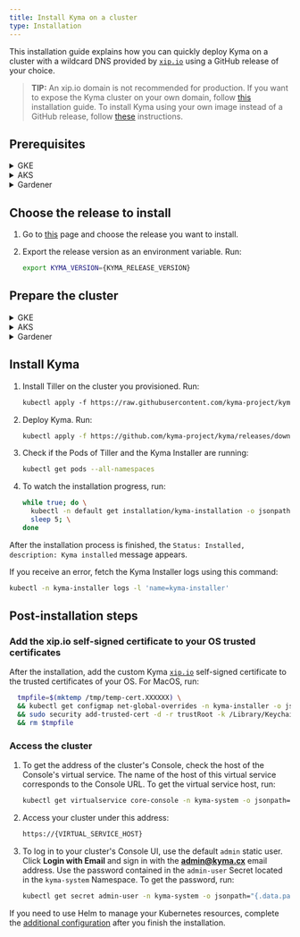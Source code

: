 ```yaml
---
title: Install Kyma on a cluster
type: Installation
---
```


This installation guide explains how you can quickly deploy Kyma on a cluster with a wildcard DNS provided by [`xip.io`](http://xip.io) using a GitHub release of your choice.

>**TIP:** An xip.io domain is not recommended for production. If you want to expose the Kyma cluster on your own domain, follow [this](#installation-use-your-own-domain) installation guide. To install Kyma using your own image instead of a GitHub release, follow [these](#installation-use-your-own-kyma-installer-image) instructions.

## Prerequisites

<div tabs name="prerequisites" group="cluster-installation">
  <details>
  <summary label="GKE">
  GKE
  </summary>

- [Google Cloud Platform](https://console.cloud.google.com/) (GCP) project with Kubernetes Engine API enabled
- [kubectl](https://kubernetes.io/docs/tasks/tools/install-kubectl/) 1.14.6 or higher
- [gcloud](https://cloud.google.com/sdk/gcloud/)

>**NOTE:** Running Kyma on GKE requires three [`n1-standard-4` machines](https://cloud.google.com/compute/docs/machine-types). You create these machines when you complete the **Prepare the cluster** step.

  </details>
  <details>
  <summary label="AKS">
  AKS
  </summary>

- [Microsoft Azure](https://azure.microsoft.com) account
- [kubectl](https://kubernetes.io/docs/tasks/tools/install-kubectl/) 1.14.6 or higher
- [Azure CLI](https://docs.microsoft.com/en-us/cli/azure/install-azure-cli)

>**NOTE:** Running Kyma on AKS requires three [`Standard_D4_v3` machines](https://docs.microsoft.com/en-us/azure/virtual-machines/windows/sizes-general#dv3-series-1). You create these machines when you complete the **Prepare the cluster** step.

  </details>
  <details>
  <summary label="Gardener">
  Gardener
  </summary>

- [Gardener](https://gardener.cloud/) account
- [Google Cloud Platform](https://console.cloud.google.com/) (GCP) project with Kubernetes Engine API enabled or a [Microsoft Azure](https://azure.microsoft.com) account
- [kubectl](https://kubernetes.io/docs/tasks/tools/install-kubectl/) 1.14.6 or higher

  </details>

</div>

## Choose the release to install

1. Go to [this](https://github.com/kyma-project/kyma/releases/) page and choose the release you want to install.

2. Export the release version as an environment variable. Run:

    ```bash
    export KYMA_VERSION={KYMA_RELEASE_VERSION}
    ```

## Prepare the cluster

<div tabs name="prepare-cluster" group="cluster-installation">
  <details>
  <summary label="GKE">
  GKE
  </summary>

1. Select a name for your cluster. Export the cluster name, the name of your GCP project, and the [zone](https://cloud.google.com/compute/docs/regions-zones/) you want to deploy to as environment variables. Run:

    ```bash
    export CLUSTER_NAME={CLUSTER_NAME_YOU_WANT}
    export GCP_PROJECT={YOUR_GCP_PROJECT}
    export GCP_ZONE={GCP_ZONE_TO_DEPLOY_TO}
    ```

2. Create a cluster in the defined zone. Run:

    ```bash
    gcloud container --project "$GCP_PROJECT" clusters \
    create "$CLUSTER_NAME" --zone "$GCP_ZONE" \
    --cluster-version "1.14" --machine-type "n1-standard-4" \
    --addons HorizontalPodAutoscaling,HttpLoadBalancing
    ```

3. Configure kubectl to use your new cluster. Run:

    ```bash
    gcloud container clusters get-credentials $CLUSTER_NAME --zone $GCP_ZONE --project $GCP_PROJECT
    ```

4. Add your account as the cluster administrator:

    ```bash
    kubectl create clusterrolebinding cluster-admin-binding --clusterrole=cluster-admin --user=$(gcloud config get-value account)
    ```

  </details>
  <details>
  <summary label="AKS">
  AKS
  </summary>

1. Select a name for your cluster. Set the cluster name, the resource group and region as environment variables. Run:

    ```bash
    export RS_GROUP={YOUR_RESOURCE_GROUP_NAME}
    export CLUSTER_NAME={YOUR_CLUSTER_NAME}
    export REGION={YOUR_REGION} #westeurope
    ```

2. Create a resource group for all your resources:

    ```bash
    az group create --name $RS_GROUP --location $REGION
    ```

3. Create an AKS cluster. Run:

    ```bash
    az aks create \
      --resource-group $RS_GROUP \
      --name $CLUSTER_NAME \
      --node-vm-size "Standard_D4_v3" \
      --kubernetes-version 1.14.6 \
      --enable-addons "monitoring,http_application_routing" \
      --generate-ssh-keys
    ```

4. To configure kubectl to use your new cluster, run:

    ```bash
    az aks get-credentials --resource-group $RS_GROUP --name $CLUSTER_NAME
    ```

5. Add additional privileges to be able to access readiness probes endpoints on your AKS cluster.

    ```bash
    kubectl apply -f https://raw.githubusercontent.com/kyma-project/kyma/$KYMA_VERSION/installation/resources/azure-crb-for-healthz.yaml
    ```

6. Install custom installation overrides for AKS. Run:

    ```bash
    kubectl create namespace kyma-installer \
    && kubectl create configmap aks-overrides -n kyma-installer --from-literal=global.proxy.excludeIPRanges=10.0.0.1 \
    && kubectl label configmap aks-overrides -n kyma-installer installer=overrides component=istio
    ```

    >**TIP:** An example config map is available [here](./assets/aks-overrides.yaml).

>**CAUTION:** If you define your own Kubernetes jobs on the AKS cluster, follow [this](/components/service-mesh/#troubleshooting-kubernetes-jobs-fail-on-aks) troubleshooting guide to avoid jobs running endlessly on AKS deployments of Kyma.

  </details>
  <details>
  <summary label="Gardener">
  Gardener
  </summary>

1. Use the Gardener dashboard to configure provider settings.

    >**NOTE**: You need to perform these steps only once.
   
    For GCP:
    * Create a project in Gardener.
    * Add a [new service account and roles](https://gardener.cloud/050-tutorials/content/howto/gardener_gcp/#create-a-new-serviceaccount-and-assign-roles).
      >**NOTE**: Run gcloud auth application-default login and log in with your Google Cloud credentials to get authenticated by Google SDK.
    * Add the GCP Secret under **Secrets** in the Gardener dashboard.
    * Add the service account and download the Gardener `kubeconfig` file.

    For AKS:
    * Create a project in Gardener.
    * Add the Azure Secret under **Secrets** in the Gardener dashboard. Use the details of your Azure service account. If do not have an account, you need to request one.
    * Add the service account and download the Gardener `kubeconfig` file.

2. Provision the cluster using the [Kyma CLI](https://github.com/kyma-project/cli).

  To provision a GKE cluster, run:

  ```
  kyma provision gardener -n {cluster_name} -p {project_name} -s {kyma_gardener_gcp_secret} -c {path_to_gardener_kubeconfig}
  ```

  To provision an AKS cluster, run:

  ```
  kyma provision gardener --target-provider azure -n {cluster_name} -p {project_name} -s {kyma_gardener_azure_secret} -c {path_to_gardener_kubeconfig} -t Standard_D2_v3 --region westeurope --disk-size 35 --disk-type Standard_LRS --extra vnetcidr="10.250.0.0/19"
  ```
  For a complete list of flags and their descriptions, see [this](https://github.com/kyma-project/cli/blob/master/docs/gen-docs/kyma_provision_gardener.md) document.
  
3. After you provision the cluster, its `kubeconfig` file will be downloaded automatically for you to use.


  </details>
</div>

## Install Kyma

1. Install Tiller on the cluster you provisioned. Run:

   ```bash
   kubectl apply -f https://raw.githubusercontent.com/kyma-project/kyma/$KYMA_VERSION/installation/resources/tiller.yaml
   ```

2. Deploy Kyma. Run:

    ```bash
    kubectl apply -f https://github.com/kyma-project/kyma/releases/download/$KYMA_VERSION/kyma-installer-cluster.yaml
    ```

3. Check if the Pods of Tiller and the Kyma Installer are running:

    ```bash
    kubectl get pods --all-namespaces
    ```

4. To watch the installation progress, run:

    ```bash
    while true; do \
      kubectl -n default get installation/kyma-installation -o jsonpath="{'Status: '}{.status.state}{', description: '}{.status.description}"; echo; \
      sleep 5; \
    done
    ```

After the installation process is finished, the `Status: Installed, description: Kyma installed` message appears.

If you receive an error, fetch the Kyma Installer logs using this command:

```bash
kubectl -n kyma-installer logs -l 'name=kyma-installer'
```

## Post-installation steps

### Add the xip.io self-signed certificate to your OS trusted certificates

After the installation, add the custom Kyma [`xip.io`](http://xip.io/) self-signed certificate to the trusted certificates of your OS. For MacOS, run:

```bash
  tmpfile=$(mktemp /tmp/temp-cert.XXXXXX) \
  && kubectl get configmap net-global-overrides -n kyma-installer -o jsonpath='{.data.global\.ingress\.tlsCrt}' | base64 --decode > $tmpfile \
  && sudo security add-trusted-cert -d -r trustRoot -k /Library/Keychains/System.keychain $tmpfile \
  && rm $tmpfile
  ```

### Access the cluster

1. To get the address of the cluster's Console, check the host of the Console's virtual service. The name of the host of this virtual service corresponds to the Console URL. To get the virtual service host, run:

    ```bash
    kubectl get virtualservice core-console -n kyma-system -o jsonpath='{ .spec.hosts[0] }'
    ```

2. Access your cluster under this address:

    ```bash
    https://{VIRTUAL_SERVICE_HOST}
    ```

3. To log in to your cluster's Console UI, use the default `admin` static user. Click **Login with Email** and sign in with the **admin@kyma.cx** email address. Use the password contained in the `admin-user` Secret located in the `kyma-system` Namespace. To get the password, run:

    ```bash
    kubectl get secret admin-user -n kyma-system -o jsonpath="{.data.password}" | base64 --decode
    ```

If you need to use Helm to manage your Kubernetes resources, complete the [additional configuration](#installation-use-helm) after you finish the installation.
